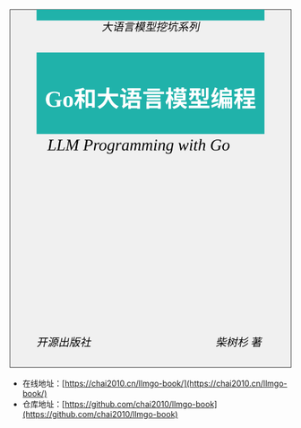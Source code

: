 ![](cover.svg)

- 在线地址：[https://chai2010.cn/llmgo-book/](https://chai2010.cn/llmgo-book/)
- 仓库地址：[https://github.com/chai2010/llmgo-book](https://github.com/chai2010/llmgo-book)
